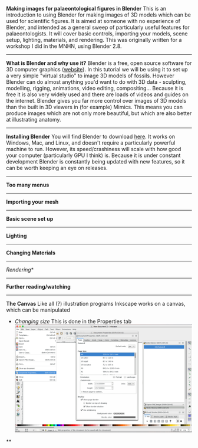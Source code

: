 **Making images for palaeontological figures in Blender**
This is an introduction to using Blender for making images of 3D models which can be used for scientific figures.
It is aimed at someone with no experience of Blender, and intended as a general sweep of particularly useful features for palaeontologists. 
It will cover basic controls, importing your models, scene setup, lighting, materials, and rendering.
This was originally written for a workshop I did in the MNHN, using Blender 2.8.

****
**What is Blender and why use it?**
Blender is a free, open source software for 3D computer graphics ([website](https://www.blender.org/)).
In this tutorial we will be using it to set up a very simple "virtual studio" to image 3D models of fossils.
However Blender can do almost anything you'd want to do with 3D data - sculpting, modelling, rigging, animations, video editing, compositing...
Because it is free it is also very widely used and there are loads of videos and guides on the internet.
Blender gives you far more control over images of 3D models than the built in 3D viewers in (for example) Mimics.
This means you can produce images which are not only more beautiful, but which are also better at illustrating anatomy.
****

**Installing Blender**
You will find Blender to download [here](https://www.blender.org/download/).
It works on Windows, Mac, and Linux, and doesn't require a particularly powerful machine to run.
However, its speed/crashiness will scale with how good your computer (particularly GPU I think) is.
Because it is under constant development Blender is constantly being updated with new features, so it can be worth keeping an eye on releases.
****

**Too many menus**


****

**Importing your mesh**


****

**Basic scene set up**


****

**Lighting**


****

**Changing Materials**


****
*Rendering**


****

**Further reading/watching**


****


**The Canvas**
Like all (?) illustration programs Inkscape works on a canvas, which can be manipulated
* *Changing size* This is done in the Properties tab
![Properties](https://github.com/rpdearden/Miscellany/blob/master/How-to/Images/Ink_Properties.png "Document properties")

**